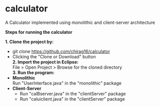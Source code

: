 # calculator
A Calculator implemented using monolithic and client-server architecture

**Steps for running the calculator**  
  
  **1. Clone the project by:**  
  * git clone https://github.com/chirag16/calculator  
  * Clicking the "Clone or Download" button  
**2. Import the project in Eclipse:**  
    File > Open Project > Browse for the cloned directory  
**3. Run the program:**  
  * __Monolithic__  
    Run "UserInterface.java" in the "monolithic" package  
  * __Client-Server__  
    * Run "calBserver.java" in the "clientServer" package  
    * Run "caluiclient.java" in the "clientServer" package  
